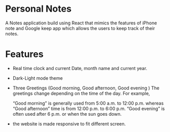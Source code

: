 # Personal Notes

A Notes application build using React that mimics the features of iPhone note and Google keep app which allows the users to keep track of their notes.

# Features

* Real time clock and current Date, month name and current year.
* Dark-Light mode theme
* Three Greetings (Good morning, Good afternoon, Good evening )
  The greetings change depending on the time of the day.
  For example,

  “Good morning” is generally used from 5:00 a.m. to 12:00 p.m.
  whereas “Good afternoon” time is from 12:00 p.m. to 6:00 p.m.
  “Good evening” is often used after 6 p.m. or when the sun goes down.

- the website is made responsive to fit different screen.
  
 
